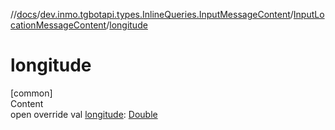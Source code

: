 //[docs](../../../index.md)/[dev.inmo.tgbotapi.types.InlineQueries.InputMessageContent](../index.md)/[InputLocationMessageContent](index.md)/[longitude](longitude.md)



# longitude  
[common]  
Content  
open override val [longitude](longitude.md): [Double](https://kotlinlang.org/api/latest/jvm/stdlib/kotlin/-double/index.html)  



